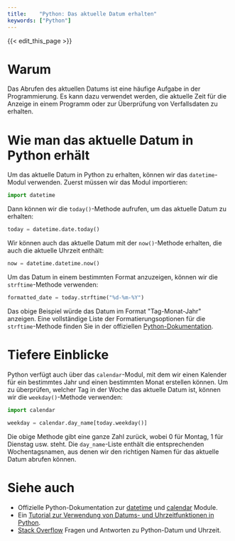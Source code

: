 ```yaml
---
title:    "Python: Das aktuelle Datum erhalten"
keywords: ["Python"]
---
```


{{< edit_this_page >}}

# Warum

Das Abrufen des aktuellen Datums ist eine häufige Aufgabe in der Programmierung. Es kann dazu verwendet werden, die aktuelle Zeit für die Anzeige in einem Programm oder zur Überprüfung von Verfallsdaten zu erhalten.

# Wie man das aktuelle Datum in Python erhält

Um das aktuelle Datum in Python zu erhalten, können wir das `datetime`-Modul verwenden. Zuerst müssen wir das Modul importieren:

```Python
import datetime
```

Dann können wir die `today()`-Methode aufrufen, um das aktuelle Datum zu erhalten:

```Python
today = datetime.date.today()
```

Wir können auch das aktuelle Datum mit der `now()`-Methode erhalten, die auch die aktuelle Uhrzeit enthält:

```Python
now = datetime.datetime.now()
```

Um das Datum in einem bestimmten Format anzuzeigen, können wir die `strftime`-Methode verwenden:

```Python
formatted_date = today.strftime("%d-%m-%Y")
```

Das obige Beispiel würde das Datum im Format "Tag-Monat-Jahr" anzeigen. Eine vollständige Liste der Formatierungsoptionen für die `strftime`-Methode finden Sie in der offiziellen [Python-Dokumentation](https://docs.python.org/3/library/datetime.html#strftime-and-strptime-behavior).

# Tiefere Einblicke

Python verfügt auch über das `calendar`-Modul, mit dem wir einen Kalender für ein bestimmtes Jahr und einen bestimmten Monat erstellen können. Um zu überprüfen, welcher Tag in der Woche das aktuelle Datum ist, können wir die `weekday()`-Methode verwenden:

```Python
import calendar

weekday = calendar.day_name[today.weekday()]
```

Die obige Methode gibt eine ganze Zahl zurück, wobei 0 für Montag, 1 für Dienstag usw. steht. Die `day_name`-Liste enthält die entsprechenden Wochentagsnamen, aus denen wir den richtigen Namen für das aktuelle Datum abrufen können.

# Siehe auch

- Offizielle Python-Dokumentation zur [datetime](https://docs.python.org/3/library/datetime.html) und [calendar](https://docs.python.org/3/library/calendar.html) Module.
- Ein [Tutorial zur Verwendung von Datums- und Uhrzeitfunktionen in Python](https://realpython.com/python-datetime/).
- [Stack Overflow](https://stackoverflow.com/questions/tagged/datetime) Fragen und Antworten zu Python-Datum und Uhrzeit.